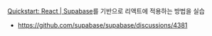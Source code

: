 [Quickstart: React | Supabase](https://supabase.com/docs/guides/with-react)를 기반으로 리액트에 적용하는 방법을 실습

- https://github.com/supabase/supabase/discussions/4381